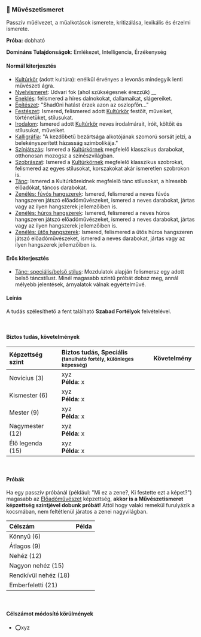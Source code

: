 ### 🔵 Művészetismeret

Passzív műélvezet, a műalkotások ismerete, kritizálása, lexikális és érzelmi ismerete.

**Próba:** dobható

**Domináns Tulajdonságok**: Emlékezet, Intelligencia, Érzékenység
#### Normál kiterjesztés

- [Kultúrkör](../fortelyok.kiemelt/kulturkor.md) (adott kultúra): enélkül érvényes a levonás mindegyik lenti művészeti ágra.
- [Nyelvismeret](../fortelyok.kiemelt/nyelvismeret.md): Udvari fok (ahol szükségesnek érezzük)
__
- [Éneklés](../fortelyok.szabad/enekles.md): felismered a híres dalnokokat, dallamaikat, slágereiket.
- [Építészet](../fortelyok.altalanos/epiteszet.md):  "Shad0ni hatást érzek azon az oszlopfőn..."
- [Festészet](../fortelyok.szabad/festeszet.md): Ismered, felismered adott [Kultúrkör](../fortelyok.kiemelt/kulturkor.md) festőit, műveiket, történetüket, stílusukat.
- [Irodalom](../fortelyok.szabad/irodalom.md): Ismered adott [Kultúrkör](../fortelyok.kiemelt/kulturkor.md) neves irodalmárait, íróit, költőit és stílusukat, műveiket.
- [Kalligráfia](../fortelyok.szabad/kalligrafia.md): "A kezdőbetű bezártsága alkotójának szomorú sorsát jelzi, a belekényszerített házasság szimbolikája."
- [Színjátszás](../fortelyok.szabad/szinjatszas.md): Ismered a [Kultúrkörnek](../fortelyok.kiemelt/kulturkor.md) megfelelő klasszikus darabokat, otthonosan mozogsz a színészvilágban.
- [Szobrászat](../fortelyok.szabad/szobraszat.md): Ismered a [Kultúrkörnek](../fortelyok.kiemelt/kulturkor.md) megfelelő klasszikus szobrokat, felismered az egyes stílusokat, korszakokat akár ismeretlen szobrokon is.
- [Tánc](../fortelyok.szabad/tanc.md): Ismered a Kultúrköreidnek megfelelő tánc stílusokat, a híresebb előadókat, táncos darabokat.
- [Zenélés: fúvós hangszerek](../fortelyok.szabad/zeneles_fuvos_hangszerek.md): Ismered, felismered a neves fúvós hangszeren játszó előadóművészeket, ismered a neves darabokat, jártas vagy az ilyen hangszerek jellemzőiben is.
- [Zenélés: húros hangszerek](../fortelyok.szabad/zeneles_huros_hangszerek.md): Ismered, felismered a neves húros hangszeren játszó előadóművészeket, ismered a neves darabokat, jártas vagy az ilyen hangszerek jellemzőiben is.
- [Zenélés: ütős hangszerek](../fortelyok.szabad/zeneles_utos_hangszerek.md): Ismered, felismered a ütős húros hangszeren játszó előadóművészeket, ismered a neves darabokat, jártas vagy az ilyen hangszerek jellemzőiben is.

#### Erős kiterjesztés

- [Tánc: speciális/belső stílus](../fortelyok.szabad/tanc_belso_stilus.md): Mozdulatok alapján felismersz egy adott belső táncstílust. Minél magasabb szintű próbát dobsz meg, annál mélyebb jelentések, árnyalatok válnak egyértelművé.

#### Leírás

A tudás szélesíthető a fent található **Szabad Fortélyok** felvételével.


<br />

#### Biztos tudás, követelmények

| Képzettség szint | Biztos tudás, Speciális <br /><sub>(tanulható fortély, különleges  képesség)</sub> | Követelmény |
|:---------------- |:---------------------------------------------------------------------------------- |:-----------:|
| Novícius (3)     | xyz <br /> **Példa**: x                                                            |             |
| Kismester (6)    | xyz <br /> **Példa**: x                                                            |             |
| Mester (9)       | xyz <br /> **Példa**: x                                                            |             |
| Nagymester (12)  | xyz <br /> **Példa**: x                                                            |             |
| Élő legenda (15) | xyz <br /> **Példa**: x                                                            |             |

<br />

#### Próbák

Ha egy passzív próbánál (például: "Mi ez a zene?, Ki festette ezt a képet?") magasabb az [Előadóművészet](../kepzettsegek.szekunder/eloadomuveszet.md) képzettség, **akkor is a Művészetismeret képzettség szintjével dobunk próbát!** Attól hogy valaki remekül furulyázik a kocsmában, nem feltétlenül járatos a zenei nagyvilágban.

| Célszám              | Példa |
|:-------------------- |:----- |
| Könnyű       (6)     |       |
| Átlagos      (9)     |       |
| Nehéz        (12)    |       |
| Nagyon nehéz (15)    |       |
| Rendkívül nehéz (18) |       |
| Emberfeletti (21)    |       |

<br />

#### Célszámot módosító körülmények

- ⭕xyz
